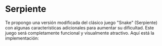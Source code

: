 # Serpiente
Te propongo una versión modificada del clásico juego "Snake" (Serpiente) con algunas características adicionales para aumentar su dificultad. Este juego será completamente funcional y visualmente atractivo. Aquí está la implementación:
